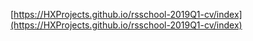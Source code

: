 [https://HXProjects.github.io/rsschool-2019Q1-cv/index](https://HXProjects.github.io/rsschool-2019Q1-cv/index)

